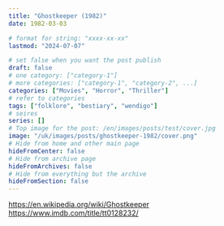 ```yaml
---
title: "Ghostkeeper (1982)"
date: 1982-03-03

# format for string: "xxxx-xx-xx"
lastmod: "2024-07-07"

# set false when you want the post publish
draft: false
# one category: ["category-1"]
# more categories: ["category-1", "category-2", ...]
categories: ["Movies", "Horror", "Thriller"]
# refer to categories
tags: ["folklore", "bestiary", "wendigo"]
# seires
series: []
# Top image for the post: /en/images/posts/test/cover.jpg
image: "/uk/images/posts/ghostkeeper-1982/cover.png"
# Hide from home and other main page
hideFromCenter: false
# Hide from archive page
hideFromArchives: false
# Hide from everything but the archive
hideFromSection: false
---
```

https://en.wikipedia.org/wiki/Ghostkeeper
https://www.imdb.com/title/tt0128232/
<!--more-->